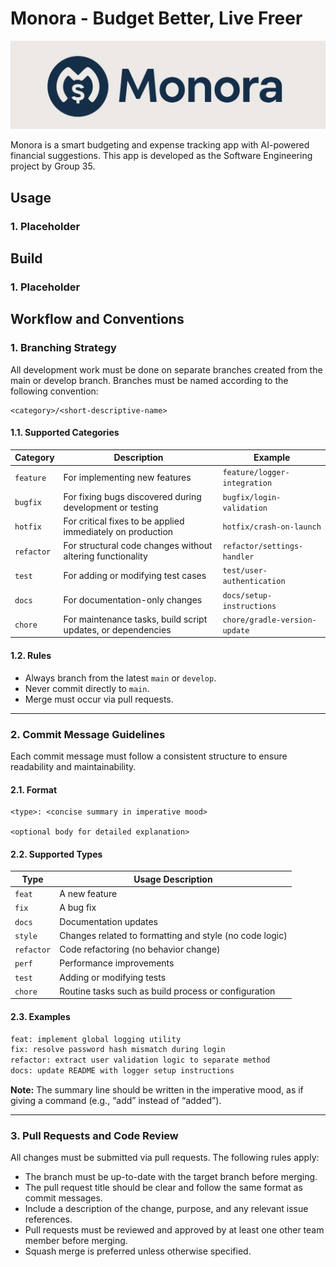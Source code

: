# Monora - Budget Better, Live Freer

![Repo Logo](https://raw.githubusercontent.com/myhades/bupt_se_group_35/refs/heads/main/assets/monora_canvas.png)

Monora is a smart budgeting and expense tracking app with AI-powered financial suggestions.
This app is developed as the Software Engineering project by Group 35.

## Usage

### 1. Placeholder

## Build

### 1. Placeholder

## Workflow and Conventions

### 1. Branching Strategy

All development work must be done on separate branches created from the main or develop branch. Branches must be named according to the following convention:

```
<category>/<short-descriptive-name>
```

#### 1.1. Supported Categories

| Category   | Description                                                  | Example                            |
|------------|--------------------------------------------------------------|------------------------------------|
| `feature`  | For implementing new features                                | `feature/logger-integration`       |
| `bugfix`   | For fixing bugs discovered during development or testing     | `bugfix/login-validation`          |
| `hotfix`   | For critical fixes to be applied immediately on production   | `hotfix/crash-on-launch`           |
| `refactor` | For structural code changes without altering functionality   | `refactor/settings-handler`        |
| `test`     | For adding or modifying test cases                           | `test/user-authentication`         |
| `docs`     | For documentation-only changes                               | `docs/setup-instructions`          |
| `chore`    | For maintenance tasks, build script updates, or dependencies | `chore/gradle-version-update`      |

#### 1.2. Rules

- Always branch from the latest `main` or `develop`.
- Never commit directly to `main`.
- Merge must occur via pull requests.

---

### 2. Commit Message Guidelines

Each commit message must follow a consistent structure to ensure readability and maintainability.

#### 2.1. Format

```
<type>: <concise summary in imperative mood>

<optional body for detailed explanation>
```

#### 2.2. Supported Types

| Type       | Usage Description                                      |
|------------|--------------------------------------------------------|
| `feat`     | A new feature                                           |
| `fix`      | A bug fix                                               |
| `docs`     | Documentation updates                                   |
| `style`    | Changes related to formatting and style (no code logic)|
| `refactor` | Code refactoring (no behavior change)                  |
| `perf`     | Performance improvements                                |
| `test`     | Adding or modifying tests                               |
| `chore`    | Routine tasks such as build process or configuration   |

#### 2.3. Examples

```bash
feat: implement global logging utility
fix: resolve password hash mismatch during login
refactor: extract user validation logic to separate method
docs: update README with logger setup instructions
```

**Note:** The summary line should be written in the imperative mood, as if giving a command (e.g., “add” instead of “added”).

---

### 3. Pull Requests and Code Review

All changes must be submitted via pull requests. The following rules apply:

- The branch must be up-to-date with the target branch before merging.
- The pull request title should be clear and follow the same format as commit messages.
- Include a description of the change, purpose, and any relevant issue references.
- Pull requests must be reviewed and approved by at least one other team member before merging.
- Squash merge is preferred unless otherwise specified.